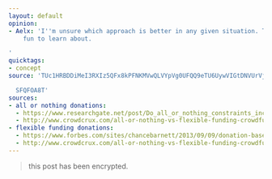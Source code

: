 ```yaml
---
layout: default
opinion:
- Aelx: 'I''m unsure which approach is better in any given situation. This''ll be
    fun to learn about.

'
quicktags:
- concept
source: 'TUc1HRBDDiMeI3RXIz5QFx8kPFNKMVwQLVYpVg0UFQQ9eTU6UywVIGtDNVUrVjtYXz4PelpZCFda

  SFQFOA8T'
sources:
- all or nothing donations:
  - https://www.researchgate.net/post/Do_all_or_nothing_constraints_increase_donations_and_contributions
  - http://www.crowdcrux.com/all-or-nothing-vs-flexible-funding-crowdfunding/
- flexible funding donations:
  - https://www.forbes.com/sites/chancebarnett/2013/09/09/donation-based-crowdfunding-sites-kickstarter-vs-indiegogo/
  - http://www.crowdcrux.com/all-or-nothing-vs-flexible-funding-crowdfunding/
---
```


> this post has been encrypted.